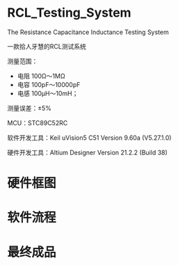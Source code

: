 # RCL_Testing_System

The Resistance Capacitance Inductance Testing System

一款拾人牙慧的RCL测试系统

测量范围：
- 电阻 100Ω～1MΩ
- 电容 100pF～10000pF
- 电感 100μH～10mH；

测量误差：±5%

MCU：STC89C52RC

软件开发工具：Keil uVision5 C51 Version 9.60a (V5.27.1.0)

硬件开发工具：Altium Designer Version 21.2.2 (Build 38)

# 硬件框图


# 软件流程


# 最终成品

